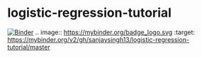 # logistic-regression-tutorial
[![Binder](https://mybinder.org/badge_logo.svg)](https://mybinder.org/v2/gh/sanjaysingh13/logistic-regression-tutorial/master)
.. image:: https://mybinder.org/badge_logo.svg
 :target: https://mybinder.org/v2/gh/sanjaysingh13/logistic-regression-tutorial/master